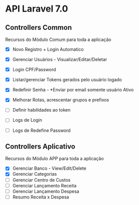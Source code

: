 # API Laravel 7.0

## Controllers Common
Recursos do Módulo Comum para toda a aplicação

- [x] Novo Registro + Login Automatico
- [x] Gerenciar Usuários - Visualizar/Editar/Deletar
- [x] Login CPF/Password
- [x] Listar/gerenciar Tokens gerados pelo usuário logado
- [x] Redefinir Senha - *Enviar por email somente usuário Ativo
- [x] Melhorar Rotas, acrescentar grupos e prefixos
- [ ] Definir habilidades ao token
- [ ] Logs de Login
- [ ] Logs de Redefine Password



## Controllers Aplicativo
Recursos do Módulo APP para toda a aplicação

- [x] Gerenciar Banco - View/Edit/Delete
- [x] Gerenciar Categorias
- [ ] Gerenciar Centro de Custos
- [ ] Gerenciar Lançamento Receita
- [ ] Gerenciar Lançamento Despesa
- [ ] Resumo Receita x Despesa
